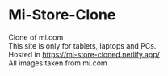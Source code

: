 # Mi-Store-Clone
Clone of mi.com<br />
This site is only for tablets, laptops and PCs.<br />
Hosted in https://mi-store-cloned.netlify.app/  <br />
All images taken from mi.com <br />
